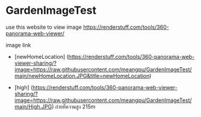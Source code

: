 # GardenImageTest

use this website to view image
https://renderstuff.com/tools/360-panorama-web-viewer/

image link

- [newHomeLocation] (https://renderstuff.com/tools/360-panorama-web-viewer-sharing/?image=https://raw.githubusercontent.com/meangpu/GardenImageTest/main/newHomeLocation.JPG&title=newHomeLocation)

- [high] (https://renderstuff.com/tools/360-panorama-web-viewer-sharing/?image=https://raw.githubusercontent.com/meangpu/GardenImageTest/main/High.JPG) ถ่ายที่ความสูง 215m
